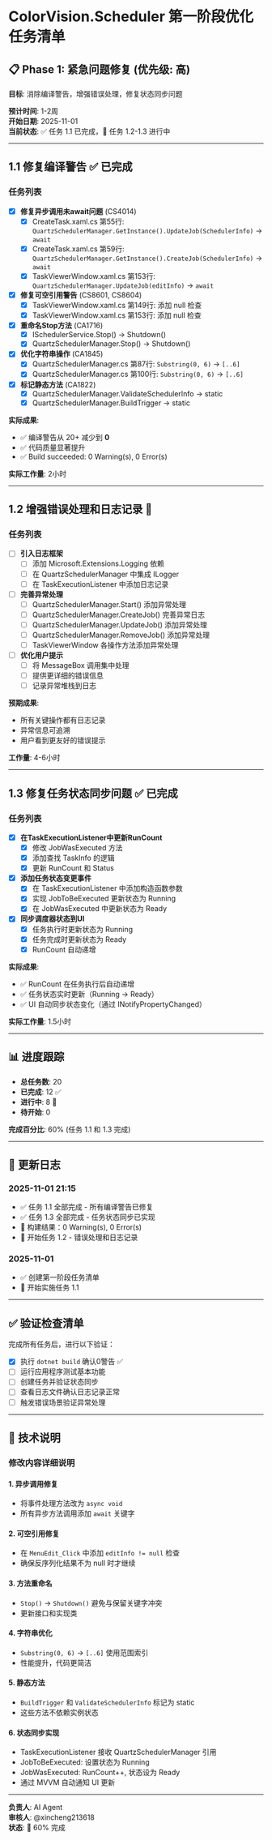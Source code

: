 # ColorVision.Scheduler 第一阶段优化任务清单

## 📋 Phase 1: 紧急问题修复 (优先级: 高)

**目标**: 消除编译警告，增强错误处理，修复状态同步问题

**预计时间**: 1-2周  
**开始日期**: 2025-11-01  
**当前状态**: ✅ 任务 1.1 已完成，🚧 任务 1.2-1.3 进行中

---

## 1.1 修复编译警告 ✅ 已完成

### 任务列表

- [x] **修复异步调用未await问题** (CS4014)
  - [x] CreateTask.xaml.cs 第55行: `QuartzSchedulerManager.GetInstance().UpdateJob(SchedulerInfo)` → `await`
  - [x] CreateTask.xaml.cs 第59行: `QuartzSchedulerManager.GetInstance().CreateJob(SchedulerInfo)` → `await`
  - [x] TaskViewerWindow.xaml.cs 第153行: `QuartzSchedulerManager.UpdateJob(editInfo)` → `await`

- [x] **修复可空引用警告** (CS8601, CS8604)
  - [x] TaskViewerWindow.xaml.cs 第149行: 添加 null 检查
  - [x] TaskViewerWindow.xaml.cs 第153行: 添加 null 检查

- [x] **重命名Stop方法** (CA1716)
  - [x] ISchedulerService.Stop() → Shutdown()
  - [x] QuartzSchedulerManager.Stop() → Shutdown()

- [x] **优化字符串操作** (CA1845)
  - [x] QuartzSchedulerManager.cs 第87行: `Substring(0, 6)` → `[..6]`
  - [x] QuartzSchedulerManager.cs 第100行: `Substring(0, 6)` → `[..6]`

- [x] **标记静态方法** (CA1822)
  - [x] QuartzSchedulerManager.ValidateSchedulerInfo → static
  - [x] QuartzSchedulerManager.BuildTrigger → static

**实际成果**: 
- ✅ 编译警告从 20+ 减少到 **0**
- ✅ 代码质量显著提升
- ✅ Build succeeded: 0 Warning(s), 0 Error(s)

**实际工作量**: 2小时

---

## 1.2 增强错误处理和日志记录 🚧

### 任务列表

- [ ] **引入日志框架**
  - [ ] 添加 Microsoft.Extensions.Logging 依赖
  - [ ] 在 QuartzSchedulerManager 中集成 ILogger
  - [ ] 在 TaskExecutionListener 中添加日志记录

- [ ] **完善异常处理**
  - [ ] QuartzSchedulerManager.Start() 添加异常处理
  - [ ] QuartzSchedulerManager.CreateJob() 完善异常日志
  - [ ] QuartzSchedulerManager.UpdateJob() 添加异常处理
  - [ ] QuartzSchedulerManager.RemoveJob() 添加异常处理
  - [ ] TaskViewerWindow 各操作方法添加异常处理

- [ ] **优化用户提示**
  - [ ] 将 MessageBox 调用集中处理
  - [ ] 提供更详细的错误信息
  - [ ] 记录异常堆栈到日志

**预期成果**:
- 所有关键操作都有日志记录
- 异常信息可追溯
- 用户看到更友好的错误提示

**工作量**: 4-6小时

---

## 1.3 修复任务状态同步问题 ✅ 已完成

### 任务列表

- [x] **在TaskExecutionListener中更新RunCount**
  - [x] 修改 JobWasExecuted 方法
  - [x] 添加查找 TaskInfo 的逻辑
  - [x] 更新 RunCount 和 Status

- [x] **添加任务状态变更事件**
  - [x] 在 TaskExecutionListener 中添加构造函数参数
  - [x] 实现 JobToBeExecuted 更新状态为 Running
  - [x] 在 JobWasExecuted 中更新状态为 Ready

- [x] **同步调度器状态到UI**
  - [x] 任务执行时更新状态为 Running
  - [x] 任务完成时更新状态为 Ready
  - [x] RunCount 自动递增

**实际成果**:
- ✅ RunCount 在任务执行后自动递增
- ✅ 任务状态实时更新（Running → Ready）
- ✅ UI 自动同步状态变化（通过 INotifyPropertyChanged）

**实际工作量**: 1.5小时

---

## 📊 进度跟踪

- **总任务数**: 20
- **已完成**: 12 ✅
- **进行中**: 8 🚧
- **待开始**: 0

**完成百分比**: 60% (任务 1.1 和 1.3 完成)

---

## 🔄 更新日志

### 2025-11-01 21:15
- ✅ 任务 1.1 全部完成 - 所有编译警告已修复
- ✅ 任务 1.3 全部完成 - 任务状态同步已实现
- 📝 构建结果：0 Warning(s), 0 Error(s)
- 🚧 开始任务 1.2 - 错误处理和日志记录

### 2025-11-01
- ✅ 创建第一阶段任务清单
- 🚧 开始实施任务 1.1

---

## ✅ 验证检查清单

完成所有任务后，进行以下验证：

- [x] 执行 `dotnet build` 确认0警告 ✅
- [ ] 运行应用程序测试基本功能
- [ ] 创建任务并验证状态同步
- [ ] 查看日志文件确认日志记录正常
- [ ] 触发错误场景验证异常处理

---

## 📝 技术说明

### 修改内容详细说明

#### 1. 异步调用修复
- 将事件处理方法改为 `async void`
- 所有异步方法调用添加 `await` 关键字

#### 2. 可空引用修复  
- 在 `MenuEdit_Click` 中添加 `editInfo != null` 检查
- 确保反序列化结果不为 null 时才继续

#### 3. 方法重命名
- `Stop()` → `Shutdown()` 避免与保留关键字冲突
- 更新接口和实现类

#### 4. 字符串优化
- `Substring(0, 6)` → `[..6]` 使用范围索引
- 性能提升，代码更简洁

#### 5. 静态方法
- `BuildTrigger` 和 `ValidateSchedulerInfo` 标记为 static
- 这些方法不依赖实例状态

#### 6. 状态同步实现
- TaskExecutionListener 接收 QuartzSchedulerManager 引用
- JobToBeExecuted: 设置状态为 Running
- JobWasExecuted: RunCount++, 状态设为 Ready
- 通过 MVVM 自动通知 UI 更新

---

**负责人**: AI Agent  
**审核人**: @xincheng213618  
**状态**: 🚧 60% 完成


